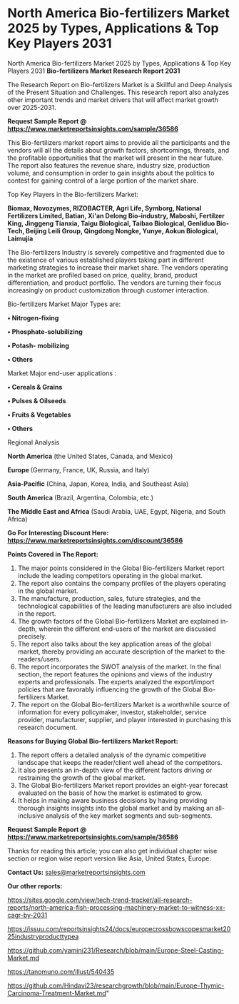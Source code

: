 # North America Bio-fertilizers Market 2025 by Types, Applications & Top Key Players 2031
North America Bio-fertilizers Market 2025 by Types, Applications & Top Key Players 2031
<strong>Bio-fertilizers Market Research Report 2031</strong>

The Research Report on Bio-fertilizers Market is a Skillful and Deep Analysis of the Present Situation and Challenges. This research report also analyzes other important trends and market drivers that will affect market growth over 2025-2031.

<strong>Request Sample Report @ <a href=https://www.marketreportsinsights.com/sample/36586>https://www.marketreportsinsights.com/sample/36586</a></strong>

This Bio-fertilizers market report aims to provide all the participants and the vendors will all the details about growth factors, shortcomings, threats, and the profitable opportunities that the market will present in the near future. The report also features the revenue share, industry size, production volume, and consumption in order to gain insights about the politics to contest for gaining control of a large portion of the market share.

Top Key Players in the Bio-fertilizers Market:

<strong>Biomax, Novozymes, RIZOBACTER, Agri Life, Symborg, National Fertilizers Limited, Batian, Xi'an Delong Bio-industry, Maboshi, Fertilzer King, Jinggeng Tianxia, Taigu Biological, Taibao Biological, Genliduo Bio-Tech, Beijing Leili Group, Qingdong Nongke, Yunye, Aokun Biological, Laimujia</strong>

The Bio-fertilizers Industry is severely competitive and fragmented due to the existence of various established players taking part in different marketing strategies to increase their market share. The vendors operating in the market are profiled based on price, quality, brand, product differentiation, and product portfolio. The vendors are turning their focus increasingly on product customization through customer interaction.

Bio-fertilizers Market Major Types are:

<strong>•  Nitrogen-fixing

•  Phosphate-solubilizing

•  Potash- mobilizing

•  Others</strong>

Market Major end-user applications :

<strong>•  Cereals & Grains

•  Pulses & Oilseeds

•  Fruits & Vegetables

•  Others</strong>

Regional Analysis

</u><strong><b>North America</b></strong> (the United States, Canada, and Mexico)

<strong><b>Europe </b></strong>(Germany, France, UK, Russia, and Italy)

<strong><b>Asia-Pacific</b></strong> (China, Japan, Korea, India, and Southeast Asia)

<strong><b>South America</b></strong> (Brazil, Argentina, Colombia, etc.)

<strong><b>The Middle East and Africa</b></strong> (Saudi Arabia, UAE, Egypt, Nigeria, and South Africa)

<strong>Go For Interesting Discount Here: <a href=https://www.marketreportsinsights.com/discount/36586>https://www.marketreportsinsights.com/discount/36586</a></strong>

<strong>Points Covered in The Report:</strong>
<ol>
  <li>The major points considered in the Global Bio-fertilizers Market report include the leading competitors operating in the global market.</li>
  <li>The report also contains the company profiles of the players operating in the global market.</li>
  <li>The manufacture, production, sales, future strategies, and the technological capabilities of the leading manufacturers are also included in the report.</li>
  <li>The growth factors of the Global Bio-fertilizers Market are explained in-depth, wherein the different end-users of the market are discussed precisely.</li>
  <li>The report also talks about the key application areas of the global market, thereby providing an accurate description of the market to the readers/users.</li>
  <li>The report incorporates the SWOT analysis of the market. In the final section, the report features the opinions and views of the industry experts and professionals. The experts analyzed the export/import policies that are favorably influencing the growth of the Global Bio-fertilizers Market.</li>
  <li>The report on the Global Bio-fertilizers Market is a worthwhile source of information for every policymaker, investor, stakeholder, service provider, manufacturer, supplier, and player interested in purchasing this research document.</li>
</ol>
<strong>Reasons for Buying Global Bio-fertilizers Market Report:</strong>

<ol>
  <li>The report offers a detailed analysis of the dynamic competitive landscape that keeps the reader/client well ahead of the competitors.</li>
  <li>It also presents an in-depth view of the different factors driving or restraining the growth of the global market.</li>
  <li>The Global Bio-fertilizers Market report provides an eight-year forecast evaluated on the basis of how the market is estimated to grow.</li>
  <li>It helps in making aware business decisions by having providing thorough insights insights into the global market and by making an all-inclusive analysis of the key market segments and sub-segments.</li>
</ol>
<strong>Request Sample Report @ <a href=https://www.marketreportsinsights.com/sample/36586>https://www.marketreportsinsights.com/sample/36586</a></strong>


Thanks for reading this article; you can also get individual chapter wise section or region wise report version like Asia, United States, Europe.

<strong>Contact Us:</strong>
sales@marketreportsinsights.com

<strong>Our other reports:</strong>

<a href=https://sites.google.com/view/tech-trend-tracker/all-research-reports/north-america-fish-processing-machinery-market-to-witness-xx-cagr-by-2031>https://sites.google.com/view/tech-trend-tracker/all-research-reports/north-america-fish-processing-machinery-market-to-witness-xx-cagr-by-2031</a>

<a href=https://issuu.com/reportsinsights24/docs/europecrossbowscopesmarket2025industryproducttypea>https://issuu.com/reportsinsights24/docs/europecrossbowscopesmarket2025industryproducttypea</a>

<a href=https://github.com/yamini231/Research/blob/main/Europe-Steel-Casting-Market.md>https://github.com/yamini231/Research/blob/main/Europe-Steel-Casting-Market.md</a>

<a href=https://tanomuno.com/illust/540435>https://tanomuno.com/illust/540435</a>

<a href=https://github.com/Hindavi23/researchgrowth/blob/main/Europe-Thymic-Carcinoma-Treatment-Market.md>https://github.com/Hindavi23/researchgrowth/blob/main/Europe-Thymic-Carcinoma-Treatment-Market.md</a>"
